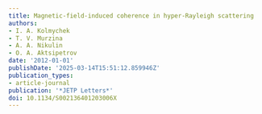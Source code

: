 ```yaml
---
title: Magnetic-field-induced coherence in hyper-Rayleigh scattering
authors:
- I. A. Kolmychek
- T. V. Murzina
- A. A. Nikulin
- O. A. Aktsipetrov
date: '2012-01-01'
publishDate: '2025-03-14T15:51:12.859946Z'
publication_types:
- article-journal
publication: '*JETP Letters*'
doi: 10.1134/S002136401203006X
---
```


